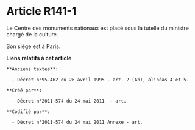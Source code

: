 # Article R141-1

Le Centre des monuments nationaux est placé sous la tutelle du ministre chargé de la culture.

Son siège est à Paris.

**Liens relatifs à cet article**

	**Anciens textes**:

	  - Décret n°95-462 du 26 avril 1995 - art. 2 (Ab), alinéas 4 et 5.

	**Créé par**:

	  - Décret n°2011-574 du 24 mai 2011  - art.

	**Codifié par**:

	  - Décret n°2011-574 du 24 mai 2011 Annexe - art.

